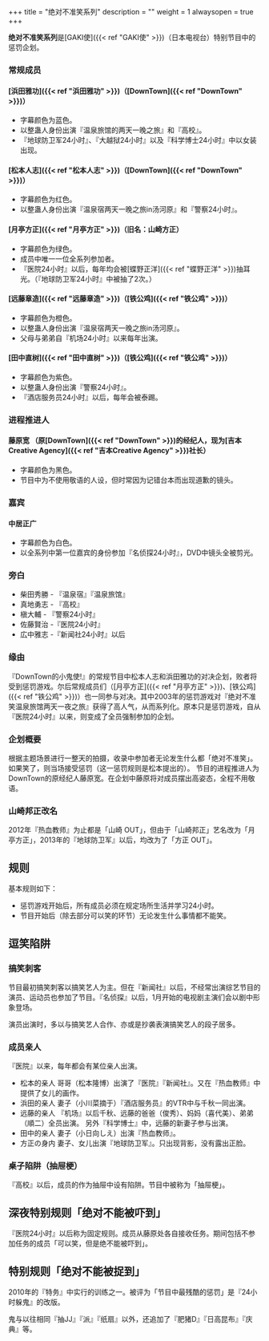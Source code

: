 +++
title = "绝对不准笑系列"
description = ""
weight = 1
alwaysopen = true
+++


**绝对不准笑系列**是[GAKI使]({{< ref "GAKI使" >}})（日本电视台）特别节目中的惩罚企划。

<!--more-->

### 常规成员
#### [浜田雅功]({{< ref "浜田雅功" >}})（[DownTown]({{< ref "DownTown" >}})）
- 字幕颜色为蓝色。
- 以整蛊人身份出演『温泉旅馆的两天一晚之旅』和『高校』。
- 『地球防卫军24小时』、『大越狱24小时』以及『科学博士24小时』中以女装出现。
#### [松本人志]({{< ref "松本人志" >}})（[DownTown]({{< ref "DownTown" >}})）
- 字幕颜色为红色。
- 以整蛊人身份出演『温泉宿两天一晚之旅in汤河原』和『警察24小时』。
#### [月亭方正]({{< ref "月亭方正" >}})（旧名：山崎方正）
- 字幕颜色为绿色。
- 成员中唯一一位全系列参加者。
- 『医院24小时』以后，每年均会被[蝶野正洋]({{< ref "蝶野正洋" >}})抽耳光。（『地球防卫军24小时』中被抽了2次。）
#### [远藤章造]({{< ref "远藤章造" >}})（[铁公鸡]({{< ref "铁公鸡" >}})）
- 字幕颜色为橙色。
- 以整蛊人身份出演『温泉宿两天一晚之旅in汤河原』。
- 父母与弟弟自『机场24小时』以来每年出演。
#### [田中直树]({{< ref "田中直树" >}})（[铁公鸡]({{< ref "铁公鸡" >}})）
- 字幕颜色为紫色。
- 以整蛊人身份出演『警察24小时』。
- 『酒店服务员24小时』以后，每年会被泰踢。
### 进程推进人
#### 藤原宽 （原[DownTown]({{< ref "DownTown" >}})的经纪人，现为[吉本Creative Agency]({{< ref "吉本Creative Agency" >}})社长）
- 字幕颜色为黑色。
- 节目中为不使用敬语的人设，但时常因为记错台本而出现道歉的镜头。
### 嘉宾
#### 中居正广
- 字幕颜色为白色。
- 以全系列中第一位嘉宾的身份参加『名侦探24小时』，DVD中镜头全被剪光。
### 旁白
- 柴田秀勝 - 『温泉宿』『温泉旅馆』
- 真地勇志 - 『高校』
- 槇大輔 - 『警察24小时』
- 佐藤賢治 -『医院24小时』
- 広中雅志 -『新闻社24小时』以后
### 缘由
『DownTown的小鬼使!』的常规节目中松本人志和浜田雅功的对决企划，败者将受到惩罚游戏。尔后常规成员们（[月亭方正]({{< ref "月亭方正" >}})、[铁公鸡]({{< ref "铁公鸡" >}})）也一同参与对决。其中2003年的惩罚游戏对『绝对不准笑温泉旅馆两天一夜之旅』获得了高人气，从而系列化。原本只是惩罚游戏，自从『医院24小时』以来，则变成了全员强制参加的企划。
### 企划概要
根据主题场景进行一整天的拍摄，收录中参加者无论发生什么都「绝对不准笑」。如果笑了，则当场接受惩罚（这一惩罚规则是松本提出的）。
节目的进程推进人为DownTown的原经纪人藤原宽。在企划中藤原将对成员摆出高姿态，全程不用敬语。
### 山崎邦正改名
2012年『热血教师』为止都是「山崎 OUT」，但由于「山崎邦正」艺名改为「月亭方正」，2013年的『地球防卫军』以后，均改为了「方正 OUT」。
## 规则
基本规则如下：
- 惩罚游戏开始后，所有成员必须在规定场所生活并学习24小时。
- 节目开始后（除去部分可以笑的环节）无论发生什么事情都不能笑。
## 逗笑陷阱
### 搞笑刺客

节目最初搞笑刺客以搞笑艺人为主。但在『新闻社』以后，不经常出演综艺节目的演员、运动员也参加了节目。『名侦探』以后，1月开始的电视剧主演们会以剧中形象登场。

演员出演时，多以与搞笑艺人合作、亦或是抄袭表演搞笑艺人的段子居多。
### 成员亲人
『医院』以来，每年都会有某位亲人出演。
- 松本的亲人
哥哥（松本隆博）出演了『医院』『新闻社』。又在『热血教师』中提供了女儿的画作。
- 浜田的亲人
妻子（小川菜摘于）『酒店服务员』的VTR中与千秋一同出演。
- 远藤的亲人
『机场』以后千秋、远藤的爸爸（俊秀）、妈妈（喜代美）、弟弟（順二）全员出演。
另外『科学博士』中，远藤的新妻子参与出演。
- 田中的亲人
妻子（小日向しえ）出演『热血教师』。
- 方正の身内
妻子、女儿出演『地球防卫军』。只出现背影，没有露出正脸。
### 桌子陷阱（抽屉梗）
『高校』以后，成员的作为抽屉中设有陷阱。节目中被称为「抽屉梗」。

## 深夜特别规则「绝对不能被吓到」
『医院24小时』以后称为固定规则。成员从藤原处各自接收任务。期间包括不参加任务的成员「可以笑，但是绝不能被吓到」。

## 特别规则「绝对不能被捉到」
2010年的『特务』中实行的训练之一。被评为「节目中最残酷的惩罚」是『24小时躲鬼』的改版。

鬼与以往相同『抽JJ』『派』『纸扇』以外，还追加了『肥猪D』『日高昆布』『庆典』等。
